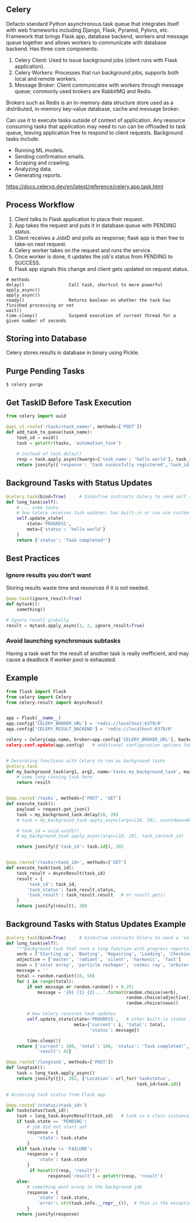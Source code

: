 ## Celery

Defacto standard Python asynchronous task queue that integrates itself with web frameworks including Django, Flask, Pyramid, Pylons, etc. Framework that brings Flask app, database backend, workers and message queue together and allows workers to communicate with database backend. Has three core components:

1. Celery Client: Used to issue background jobs (client runs with Flask application).
2. Celery Workers: Processes that run background jobs, supports both local and remote workers.
3. Message Broker: Client communicates with workers through message queue; commonly used brokers are RabbitMQ and Redis.

Brokers such as Redis is an in-memory data structure store used as a distributed, in-memory key-value database, cache and message broker.

Can use it to execute tasks outside of context of application. Any resource consuming tasks that application may need to run can be offloaded to task queue, leaving application free to respond to client requests. Background tasks include:

- Running ML models.
- Sending confirmation emails.
- Scraping and crawling.
- Analyzing data.
- Generating reports.

https://docs.celeryq.dev/en/latest/reference/celery.app.task.html

## Process Workflow

1. Client talks to Flask application to place their request.
2. App takes the request and puts it in database queue with PENDING status.
3. Client receives a JobID and polls as response; flask app is then free to take-on next request.
4. Celery worker takes on the request and runs the service.
5. Once worker is done, it updates the job's status from PENDING to SUCCESS.
6. Flask app signals this change and client gets updated on request status.

```
# methods
delay()                 Call task, shortcut to more powerful apply_async()
apply_async()
ready()                 Returns boolean on whether the task has finished processing or not
wait()
time.sleep()            Suspend execution of current thread for a given number of seconds
```

## Storing into Database

Celery stores results in database in binary using Pickle.

## Purge Pending Tasks

```console
$ celery purge
```

## Get TaskID Before Task Execution

```py
from celery import uuid

@api_v1.route('/task/<task_name>', methods=['POST'])
def add_task_to_queue(task_name):
    task_id = uuid()
    task = getattr(tasks, 'automation_task')
    
    # instead of task.delay()
    resp = task.apply_async(kwargs={'task_name': 'hello world'}, task_id=task_id)
    return jsonify({'response': 'task sucessfully registered','task_id': task_id})
```

## Background Tasks with Status Updates

```py
@celery.task(bind=True)     # bind=True instructs Celery to send self argument
def long_task(self):
    # ... some tasks
    # how Celery receives task updates; has built-in or can use custom states
    self.update_state(
        state='PROGRESS',
        meta={'status': 'hello world'}
    )
    return {'status': 'Task completed!'}
```

## Best Practices

### Ignore results you don't want

Storing results waste time and resources if it is not needed.

```py
@app.task(ignore_result=True)
def mytask():
    something()

# Ignore result globally
result = mytask.apply_async(1, 2, ignore_result=True)
```

### Avoid launching synchronous subtasks

Having a task wait for the result of another task is really inefficient, and may cause a deadlock if worker pool is exhausted.

## Example

```python
from flask import Flask
from celery import Celery
from celery.result import AsyncResult


app = Flask(__name__)
app.config['CELERY_BROKER_URL'] = 'redis://localhost:6379/0'
app.config['CELERY_RESULT_BACKEND'] = 'redis://localhost:6379/0'

celery = Celery(app.name, broker=app.config['CELERY_BROKER_URL'], backend=app.config['CELERY_RESULT_BACKEND])
celery.conf.update(app.config)   # additional configuration options for Celery


# Decorating functions with Celery to run as background tasks
@celery.task
def my_background_task(arg1, arg2, name='tasks.my_background_task', max_retries=3):
    # some long running task here
    return result


@app.route('/tasks', methods=['POST', 'GET']
def execute_task():
    payload = request.get_json()
    task = my_background_task.delay(10, 20)
    # task = my_background_task.apply_async(args=[10, 20], countdown=60)      # runs every 60s

    # task_id = uuid.uuid1()
    # my_background_task.apply_async(args=[10, 20], task_id=task_id)

    return jsonify({'task_id': task.id}), 202


@app.route('/tasks/<task_id>', methods=['GET']
def execute_task(task_id):
    task_result = AsyncResult(task_id)
    result = {
        'task_id': task_id,
        'task_status': task_result.status,
        'task_result': task_result.result   # or result.get()
    }
    return jsonify(result), 200
```

## Background Tasks with Status Updates Example

```python
@celery.task(bind=True)     # bind=True instructs Celery to send a 'self' argument to function
def long_task(self):
    """Background task that runs a long function with progress reports."""
    verb = ['Starting up', 'Booting', 'Repairing', 'Loading', 'Checking']
    adjective = ['master', 'radiant', 'silent', 'harmonic', 'fast']
    noun = ['solar array', 'particle reshaper', 'cosmic ray', 'orbiter', 'bit']
    message = ''
    total = random.randint(10, 50)
    for i in range(total):
        if not message or random.random() < 0.25:
            message = '{0} {1} {2}...'.format(random.choice(verb),
                                              random.choice(adjective),
                                              random.choice(noun))

        # How Celery receives task updates
        self.update_state(state='PROGRESS',   # other built-in states include STARTED, SUCCESS
                          meta={'current': i, 'total': total,
                                'status': message})

        time.sleep(1)
    return {'current': 100, 'total': 100, 'status': 'Task completed!',
            'result': 42}
```

```python
@app.route('/longtask', methods=['POST'])
def longtask():
    task = long_task.apply_async()
    return jsonify({}), 202, {'Location': url_for('taskstatus',
                                                  task_id=task.id)}
```

```python
# Accessing task status from Flask app

@app.route('/status/<task_id>')
def taskstatus(task_id):
    task = long_task.AsyncResult(task_id)   # task is a class instance, not dict
    if task.state == 'PENDING':
        # job did not start yet
        response = {
            'state': task.state
        }
    elif task.state != 'FAILURE':
        response = {
            'state': task.state
        }
         if hasattr(resp, 'result'):
                response['result'] = getattr(resp, 'result')
    else:
        # something went wrong in the background job
        response = {
            'state': task.state,
            'error': str(task.info.__repr__()),  # this is the exception raised; task.info type is class
        }
    return jsonify(response)
```
